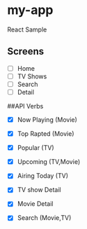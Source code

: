 # my-app

React Sample

## Screens

- [ ] Home
- [ ] TV Shows
- [ ] Search
- [ ] Detail

##API Verbs

- [x] Now Playing (Movie)
- [x] Top Rapted (Movie)
- [X] Popular (TV)
- [X] Upcoming (TV,Movie)
- [X] Airing Today (TV)
- [X] TV show Detail
- [X] Movie Detail
- [x] Search (Movie,TV)

